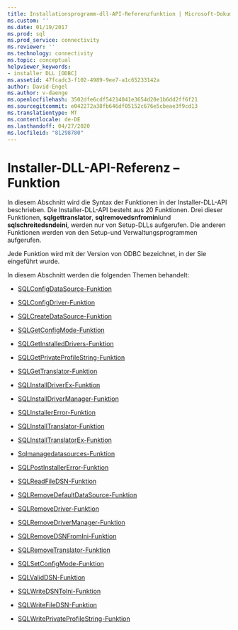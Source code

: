 ```yaml
---
title: Installationsprogramm-dll-API-Referenzfunktion | Microsoft-Dokumentation
ms.custom: ''
ms.date: 01/19/2017
ms.prod: sql
ms.prod_service: connectivity
ms.reviewer: ''
ms.technology: connectivity
ms.topic: conceptual
helpviewer_keywords:
- installer DLL [ODBC]
ms.assetid: 47fcadc3-f102-4989-9ee7-a1c65233142a
author: David-Engel
ms.author: v-daenge
ms.openlocfilehash: 3502dfe6cdf54214041e3654d20e1b6dd2ff6f21
ms.sourcegitcommit: e042272a38fb646df05152c676e5cbeae3f9cd13
ms.translationtype: MT
ms.contentlocale: de-DE
ms.lasthandoff: 04/27/2020
ms.locfileid: "81298780"
---
```

# <a name="installer-dll-api-reference-function"></a>Installer-DLL-API-Referenz – Funktion
In diesem Abschnitt wird die Syntax der Funktionen in der Installer-DLL-API beschrieben. Die Installer-DLL-API besteht aus 20 Funktionen. Drei dieser Funktionen, **sqlgettranslator**, **sqlremovedsnfromini**und **sqlschreitedsndeini**, werden nur von Setup-DLLs aufgerufen. Die anderen Funktionen werden von den Setup-und Verwaltungsprogrammen aufgerufen.  
  
 Jede Funktion wird mit der Version von ODBC bezeichnet, in der Sie eingeführt wurde.  
  
 In diesem Abschnitt werden die folgenden Themen behandelt:  
  
-   [SQLConfigDataSource-Funktion](../../../odbc/reference/syntax/sqlconfigdatasource-function.md)  
  
-   [SQLConfigDriver-Funktion](../../../odbc/reference/syntax/sqlconfigdriver-function.md)  
  
-   [SQLCreateDataSource-Funktion](../../../odbc/reference/syntax/sqlcreatedatasource-function.md)  
  
-   [SQLGetConfigMode-Funktion](../../../odbc/reference/syntax/sqlgetconfigmode-function.md)  
  
-   [SQLGetInstalledDrivers-Funktion](../../../odbc/reference/syntax/sqlgetinstalleddrivers-function.md)  
  
-   [SQLGetPrivateProfileString-Funktion](../../../odbc/reference/syntax/sqlgetprivateprofilestring-function.md)  
  
-   [SQLGetTranslator-Funktion](../../../odbc/reference/syntax/sqlgettranslator-function.md)  
  
-   [SQLInstallDriverEx-Funktion](../../../odbc/reference/syntax/sqlinstalldriverex-function.md)  
  
-   [SQLInstallDriverManager-Funktion](../../../odbc/reference/syntax/sqlinstalldrivermanager-function.md)  
  
-   [SQLInstallerError-Funktion](../../../odbc/reference/syntax/sqlinstallererror-function.md)  
  
-   [SQLInstallTranslator-Funktion](../../../odbc/reference/syntax/sqlinstalltranslator-function.md)  
  
-   [SQLInstallTranslatorEx-Funktion](../../../odbc/reference/syntax/sqlinstalltranslatorex-function.md)  
  
-   [Sqlmanagedatasources-Funktion](../../../odbc/reference/syntax/sqlmanagedatasources.md)  
  
-   [SQLPostInstallerError-Funktion](../../../odbc/reference/syntax/sqlpostinstallererror-function.md)  
  
-   [SQLReadFileDSN-Funktion](../../../odbc/reference/syntax/sqlreadfiledsn-function.md)  
  
-   [SQLRemoveDefaultDataSource-Funktion](../../../odbc/reference/syntax/sqlremovedefaultdatasource-function.md)  
  
-   [SQLRemoveDriver-Funktion](../../../odbc/reference/syntax/sqlremovedriver-function.md)  
  
-   [SQLRemoveDriverManager-Funktion](../../../odbc/reference/syntax/sqlremovedrivermanager-function.md)  
  
-   [SQLRemoveDSNFromIni-Funktion](../../../odbc/reference/syntax/sqlremovedsnfromini-function.md)  
  
-   [SQLRemoveTranslator-Funktion](../../../odbc/reference/syntax/sqlremovetranslator-function.md)  
  
-   [SQLSetConfigMode-Funktion](../../../odbc/reference/syntax/sqlsetconfigmode-function.md)  
  
-   [SQLValidDSN-Funktion](../../../odbc/reference/syntax/sqlvaliddsn-function.md)  
  
-   [SQLWriteDSNToIni-Funktion](../../../odbc/reference/syntax/sqlwritedsntoini-function.md)  
  
-   [SQLWriteFileDSN-Funktion](../../../odbc/reference/syntax/sqlwritefiledsn-function.md)  
  
-   [SQLWritePrivateProfileString-Funktion](../../../odbc/reference/syntax/sqlwriteprivateprofilestring-function.md)
